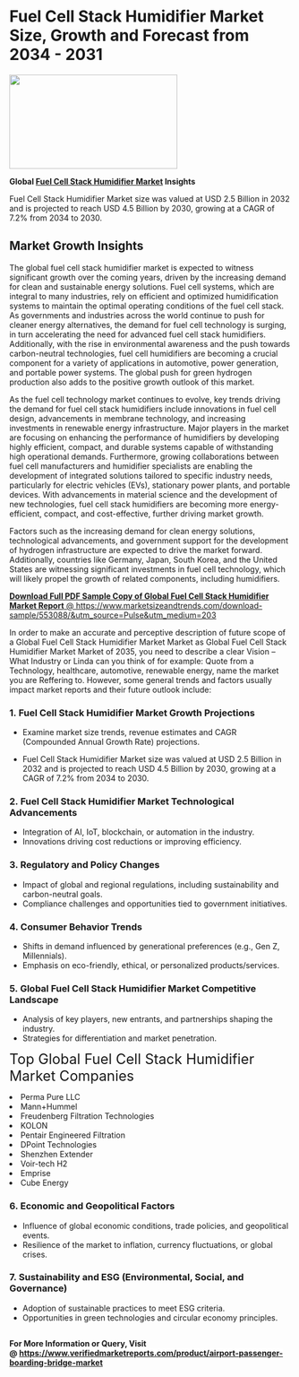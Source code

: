 <H1>Fuel Cell Stack Humidifier Market Size, Growth and Forecast from 2034 - 2031</H1><img class="aligncenter size-medium wp-image-584254" src="https://thirdeyenews.in/wp-content/uploads/2034/09/Global-Market-Research-300x168.jpeg" alt="" width="300" height="168" /><p><strong>Global&nbsp;<a href="https://www.marketsizeandtrends.com/download-sample/553088/&amp;utm_source=Pulse&amp;utm_medium=203">Fuel Cell Stack Humidifier Market</a> Insights</strong></p><p>Fuel Cell Stack Humidifier Market size was valued at USD 2.5 Billion in 2032 and is projected to reach USD 4.5 Billion by 2030, growing at a CAGR of 7.2% from 2034 to 2030.</p><p><h2>Market Growth Insights</h2> <p>The global fuel cell stack humidifier market is expected to witness significant growth over the coming years, driven by the increasing demand for clean and sustainable energy solutions. Fuel cell systems, which are integral to many industries, rely on efficient and optimized humidification systems to maintain the optimal operating conditions of the fuel cell stack. As governments and industries across the world continue to push for cleaner energy alternatives, the demand for fuel cell technology is surging, in turn accelerating the need for advanced fuel cell stack humidifiers. Additionally, with the rise in environmental awareness and the push towards carbon-neutral technologies, fuel cell humidifiers are becoming a crucial component for a variety of applications in automotive, power generation, and portable power systems. The global push for green hydrogen production also adds to the positive growth outlook of this market.</p> <p><a href="sample_link_here"></a></p> <p>As the fuel cell technology market continues to evolve, key trends driving the demand for fuel cell stack humidifiers include innovations in fuel cell design, advancements in membrane technology, and increasing investments in renewable energy infrastructure. Major players in the market are focusing on enhancing the performance of humidifiers by developing highly efficient, compact, and durable systems capable of withstanding high operational demands. Furthermore, growing collaborations between fuel cell manufacturers and humidifier specialists are enabling the development of integrated solutions tailored to specific industry needs, particularly for electric vehicles (EVs), stationary power plants, and portable devices. With advancements in material science and the development of new technologies, fuel cell stack humidifiers are becoming more energy-efficient, compact, and cost-effective, further driving market growth.</p> <p>Factors such as the increasing demand for clean energy solutions, technological advancements, and government support for the development of hydrogen infrastructure are expected to drive the market forward. Additionally, countries like Germany, Japan, South Korea, and the United States are witnessing significant investments in fuel cell technology, which will likely propel the growth of related components, including humidifiers.</p> <p><a href="more_info_link_here"></p><p><span class=""><strong>Download Full PDF Sample Copy of Global Fuel Cell Stack Humidifier Market Report</strong> @ <a href="https://www.marketsizeandtrends.com/download-sample/553088/&amp;utm_source=Pulse&amp;utm_medium=203" target="_blank">https://www.marketsizeandtrends.com/download-sample/553088/&amp;utm_source=Pulse&amp;utm_medium=203</a></span></p><p>In order to make an accurate and perceptive description of future scope of a Global&nbsp;Fuel Cell Stack Humidifier Market Market as Global&nbsp;Fuel Cell Stack Humidifier Market Market of 2035, you need to describe a clear Vision &ndash; What Industry or Linda can you think of for example: Quote from a Technology, healthcare, automotive, renewable energy, name the market you are Reffering to. However, some general trends and factors usually impact market reports and their future outlook include:</p><h3>1.&nbsp;<strong>Fuel Cell Stack Humidifier Market Growth Projections</strong></h3><ul><li>Examine market size trends, revenue estimates and CAGR (Compounded Annual Growth Rate) projections.</li><li><p>Fuel Cell Stack Humidifier Market size was valued at USD 2.5 Billion in 2032 and is projected to reach USD 4.5 Billion by 2030, growing at a CAGR of 7.2% from 2034 to 2030.</p></li></ul><h3>2.&nbsp;<strong>Fuel Cell Stack Humidifier Market Technological Advancements</strong></h3><ul><li>Integration of AI, IoT, blockchain, or automation in the industry.</li><li>Innovations driving cost reductions or improving efficiency.</li></ul><h3>3.&nbsp;<strong>Regulatory and Policy Changes</strong></h3><ul><li>Impact of global and regional regulations, including sustainability and carbon-neutral goals.</li><li>Compliance challenges and opportunities tied to government initiatives.</li></ul><h3>4.&nbsp;<strong>Consumer Behavior Trends</strong></h3><ul><li>Shifts in demand influenced by generational preferences (e.g., Gen Z, Millennials).</li><li>Emphasis on eco-friendly, ethical, or personalized products/services.</li></ul><h3>5.&nbsp;<strong>Global Fuel Cell Stack Humidifier Market Competitive Landscape</strong></h3><ul><li>Analysis of key players, new entrants, and partnerships shaping the industry.</li><li>Strategies for differentiation and market penetration.</li></ul><p data-pm-slice="1 1 []"><span style="color: inherit; font-family: inherit; font-size: 25px;">Top Global Fuel Cell Stack Humidifier Market Companies</span></p><div class="" data-test-id=""><p><li>Perma Pure LLC</li><li> Mann+Hummel</li><li> Freudenberg Filtration Technologies</li><li> KOLON</li><li> Pentair Engineered Filtration</li><li> DPoint Technologies</li><li> Shenzhen Extender</li><li> Voir-tech H2</li><li> Emprise</li><li> Cube Energy</li></p></div><h3>6.&nbsp;<strong>Economic and Geopolitical Factors</strong></h3><ul><li>Influence of global economic conditions, trade policies, and geopolitical events.</li><li>Resilience of the market to inflation, currency fluctuations, or global crises.</li></ul><h3>7.&nbsp;<strong>Sustainability and ESG (Environmental, Social, and Governance)</strong></h3><ul><li>Adoption of sustainable practices to meet ESG criteria.</li><li>Opportunities in green technologies and circular economy principles.</li></ul><h2><strong style="font-size: 14px;">For More Information or Query, Visit @&nbsp;</strong><a style="background-color: #ffffff; font-size: 14px;" href="https://www.marketsizeandtrends.com/report/fuel-cell-stack-humidifier-market/" target="_blank">https://www.verifiedmarketreports.com/product/airport-passenger-boarding-bridge-market</a></h2>
